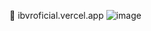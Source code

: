 🔗 ibvroficial.vercel.app
![image](https://github.com/user-attachments/assets/5e9950c8-7c4a-4aed-894e-7cd75910814b)

